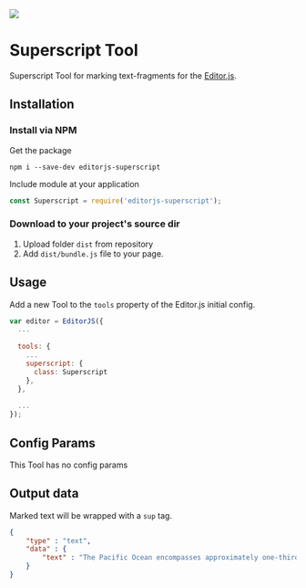 ![](https://badgen.net/badge/Editor.js/v2.0/blue)

# Superscript Tool

Superscript Tool for marking text-fragments for the [Editor.js](https://ifmo.su/editor).

## Installation

### Install via NPM

Get the package

```shell
npm i --save-dev editorjs-superscript
```

Include module at your application

```javascript
const Superscript = require('editorjs-superscript');
```

### Download to your project's source dir

1. Upload folder `dist` from repository
2. Add `dist/bundle.js` file to your page.

## Usage

Add a new Tool to the `tools` property of the Editor.js initial config.

```javascript
var editor = EditorJS({
  ...
  
  tools: {
    ...
    superscript: {
      class: Superscript
    },
  },
  
  ...
});
```

## Config Params

This Tool has no config params

## Output data

Marked text will be wrapped with a `sup` tag.

```json
{
    "type" : "text",
    "data" : {
        "text" : "The Pacific Ocean encompasses approximately one-third of the Earth's surface, having an area of 165,200,000 km<sup>2</sup> (63,800,000 sq mi)."
    }
}
```

